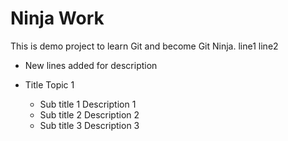 # Ninja Work
This is demo project to learn Git and become Git Ninja.
line1
line2

- New lines added for description

- Title Topic 1
	- Sub title 1
		Description 1
	- Sub title 2
		Description 2
	- Sub title 3
		Description 3